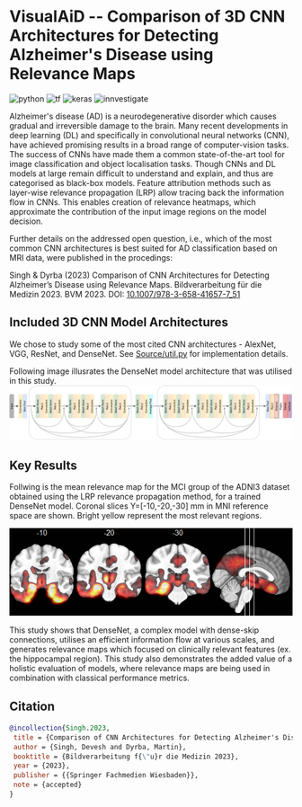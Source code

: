 # VisualAiD -- Comparison of 3D CNN Architectures for Detecting Alzheimer's Disease using Relevance Maps

![python](https://img.shields.io/badge/python-v3.7-green)
![tf](https://img.shields.io/badge/tensorflow-v1.15-orange)
![keras](https://img.shields.io/badge/keras-v.2.2.4-red)
![innvestigate](https://img.shields.io/badge/innvestigate-v.1.0.9-blue)


Alzheimer's disease (AD) is a neurodegenerative disorder which causes gradual and irreversible damage to the brain. 
Many recent developments in deep learning (DL) and specifically in convolutional neural networks (CNN), have achieved promising results in a broad range of computer-vision tasks.
The success of CNNs have made them a common state-of-the-art tool for image classification and object localisation tasks. 
Though CNNs and DL models at large remain difficult to understand and explain, and thus are categorised as black-box models.
Feature attribution methods such as layer-wise relevance propagation (LRP) allow tracing back the information flow in CNNs. 
This enables creation of relevance heatmaps, which approximate the contribution of the input image regions on the model decision. 

Further details on the addressed open question, i.e., which of the most common CNN architectures is best suited for AD classification based on MRI data, were published in the procedings:

Singh & Dyrba (2023) Comparison of CNN Architectures for Detecting Alzheimer’s Disease using Relevance Maps. 
Bildverarbeitung für die Medizin 2023. BVM 2023. DOI: [10.1007/978-3-658-41657-7_51](https://doi.org/10.1007/978-3-658-41657-7_51)

## Included 3D CNN Model Architectures

We chose to study some of the most cited CNN architectures - AlexNet, VGG, ResNet, and DenseNet.
See [Source/util.py](Source/util.py) for implementation details.

<!---TODO: add model architecture images here or below--->

Following image illusrates the DenseNet model architecture that was utilised in this study.
![DenseNet model architecture](/Images/densenet_architecture-1.png)


## Key Results

<!---TODO: add short results summary and relevance images here--->


Follwing is the mean relevance map for the MCI group of the ADNI3 dataset obtained using the
LRP relevance propagation method, for a trained DenseNet model. Coronal slices Y=[-10,-20,-30] mm in MNI reference space are shown. 
Bright yellow represent the most relevant regions.

<p align="center">
  <img src="/Images/MeanRelevanceMap_DenseNet.png">
</p>

This study shows that DenseNet, a complex model with dense-skip connections, utilises an efficient information flow at various scales,
and generates relevance maps which focused on clinically relevant features (ex. the hippocampal region).
This study also demonstrates the added value of a holistic evaluation of models, where relevance maps are being used in combination with classical performance metrics.

## Citation

```bibtex
@incollection{Singh.2023,
 title = {Comparison of CNN Architectures for Detecting Alzheimer's Disease using Relevance Maps},
 author = {Singh, Devesh and Dyrba, Martin},
 booktitle = {Bildverarbeitung f{\"u}r die Medizin 2023},
 year = {2023},
 publisher = {{Springer Fachmedien Wiesbaden}},
 note = {accepted}
}
```
